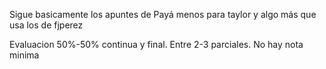 Sigue basicamente los apuntes de Payá menos para taylor y algo más que usa los de fjperez

Evaluacion 50%-50% continua y final. Entre 2-3 parciales. No hay nota minima
